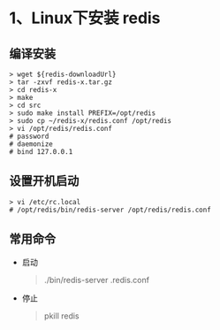 # 1、Linux下安装 redis

## 编译安装

```shell
> wget ${redis-downloadUrl}
> tar -zxvf redis-x.tar.gz
> cd redis-x
> make
> cd src
> sudo make install PREFIX=/opt/redis
> sudo cp ~/redis-x/redis.conf /opt/redis
> vi /opt/redis/redis.conf
# password
# daemonize
# bind 127.0.0.1
```

## 设置开机启动

```shell
> vi /etc/rc.local
# /opt/redis/bin/redis-server /opt/redis/redis.conf
```



## 常用命令

- 启动

  > ./bin/redis-server .redis.conf

- 停止

  > pkill redis